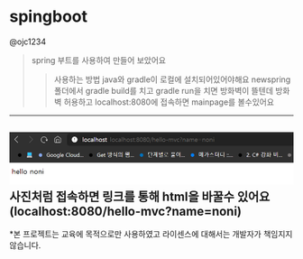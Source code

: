 # spingboot
@ojc1234
>spring 부트를 사용하여 만들어 보았어요
>> 사용하는 방법 java와 gradle이 로컬에 설치되어있어야해요
>> newspring 폴더에서 gradle build를 치고 
>> gradle run을 치면 방화벽이 뜰텐데 방화벽 허용하고
>> localhost:8080에 접속하면 mainpage를 볼수있어요
---
![설명](./image1.png)
사진처럼 접속하면 링크를 통해 html을 바꿀수 있어요
(localhost:8080/hello-mvc?name=noni)
---
*본 프로젝트는 교육에 목적으로만 사용하였고 라이센스에 대해서는 개발자가 책임지지 않습니다.